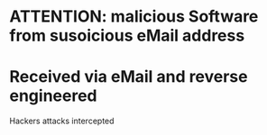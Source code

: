 # ATTENTION: malicious Software from susoicious eMail address
# Received via eMail and reverse engineered
Hackers attacks intercepted
